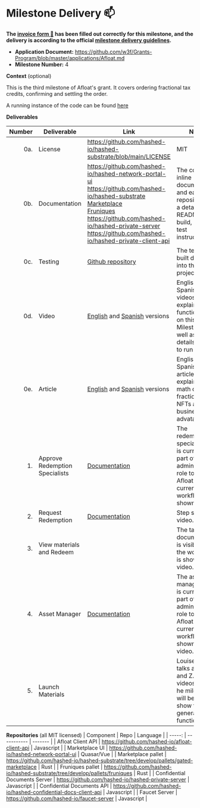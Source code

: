 <!-- @format -->

# Milestone Delivery :mailbox:

**The [invoice form :pencil:](https://docs.google.com/forms/d/e/1FAIpQLSfmNYaoCgrxyhzgoKQ0ynQvnNRoTmgApz9NrMp-hd8mhIiO0A/viewform) has been filled out correctly for this milestone, and the delivery is according to the official [milestone delivery guidelines](https://github.com/w3f/Grants-Program/blob/master/docs/milestone-deliverables-guidelines.md).**

- **Application Document:** https://github.com/w3f/Grants-Program/blob/master/applications/Afloat.md
- **Milestone Number:** 4

**Context** (optional)

This is the third milestone of Afloat's grant. It covers ordering fractional tax credits, confirming and settling the order.

A running instance of the code can be found [here](https://hashed-portal-dev.hashed.systems/login)

**Deliverables**

| Number | Deliverable            | Link                                                                                                                                                                                                                                                                                                                                                                                                                      | Notes                                                                                                               |
| -----: | ---------------------- | ------------------------------------------------------------------------------------------------------------------------------------------------------------------------------------------------------------------------------------------------------------------------------------------------------------------------------------------------------------------------------------------------------------------------- | ------------------------------------------------------------------------------------------------------------------- |
|    0a. | License                | https://github.com/hashed-io/hashed-substrate/blob/main/LICENSE                                                                                                                                                                                                                                                                                                                                                           | MIT                                                                                                                 |
|    0b. | Documentation          | https://github.com/hashed-io/hashed-network-portal-ui <br> https://github.com/hashed-io/hashed-substrate <br>[Marketplace](https://github.com/hashed-io/hashed-substrate/tree/main/pallets/gated-marketplace)<br> [Fruniques](https://github.com/hashed-io/hashed-substrate/tree/main/pallets/fruniques)<br> https://github.com/hashed-io/hashed-private-server <br> https://github.com/hashed-io/hashed-private-client-api | The code has inline documentation and each repository has a detailed README with build, run, and test instructions. |
|    0c. | Testing                | [Github repository](https://github.com/hashed-io/hashed-substrate/blob/main/pallets/gated-marketplace/src/tests.rs)                                                                                                                                                                                                                                                                                                       | The test is built directly into the Rust project                                                                    |
|    0d. | Video                  | [English](https://drive.google.com/file/d/1GGBJORWcM9S3wkxrPJSjD77PZl_qXuMm/view) and [Spanish](https://drive.google.com/file/d/1sFH-fcm8Mfa-2-boJ35egd8AWByZmo-9/view) versions                                                                                                                                                                                                            | English and Spanish videos explaining the functionality on this Milestone, as well as some details on how to run it.                                                                                                                 |
|    0e. | Article                | [English](https://docs.google.com/document/d/1ybvHORc4SpFpTbVw97emFKPJeSdYPSXjsHKYnZ33s6U/view) and [Spanish](https://docs.google.com/document/d/1OJFNv0E7u93ljTYEuss_X5Xtp3mB-rxJ7TQ1pKzzoLU/view) versions                                                                                                                                                                                      | English and Spanish articles explaining the math of the fractional NFTs and the business advatanges                                                                                                                 |
|     1. | Approve Redemption Specialists     | [Documentation](https://github.com/hashed-io/hashed-substrate/blob/develop/docs/pallets-review/gated-marketplace.md#approve-redemption-specialists) |The redemption specialist role is currently part of the administrator role to reflect Afloat's current workflow. Step shown in video|  
|     2. | Request Redemption                 | [Documentation](https://github.com/hashed-io/hashed-substrate/blob/develop/docs/pallets-review/gated-marketplace.md#request-redemption) | Step shown in video.|  
|     3. | View materials and Redeem          | |The tax credit documentation is visible and the workflow is shown in the video.|   
|     4. | Asset Manager	                    | [Documentation](https://github.com/hashed-io/hashed-substrate/blob/develop/docs/pallets-review/gated-marketplace.md#asset-manager) |The asset manager role is currently part of the administrator role to reflect Afloat's current workflow.  Step shown in video.|  
|     5. | Launch Materials	                  | | Louise had talks at X, Y and Z. The videos fromt he milestone will be used to show the general functionality|  



**Repositories**
(all MIT licensed)
| Component | Repo | Language |
| -----: | ----------- | ------- |
| Afloat Client API | https://github.com/hashed-io/afloat-client-api | Javascript |
| Marketplace UI | https://github.com/hashed-io/hashed-network-portal-ui | Quasar/Vue |
| Marketplace pallet | https://github.com/hashed-io/hashed-substrate/tree/develop/pallets/gated-marketplace | Rust |
| Fruniques pallet | https://github.com/hashed-io/hashed-substrate/tree/develop/pallets/fruniques | Rust |
| Confidential Documents Server | https://github.com/hashed-io/hashed-private-server | Javascript |
| Confidential Documents API | https://github.com/hashed-io/hashed-confidential-docs-client-api | Javascript |
| Faucet Server | https://github.com/hashed-io/faucet-server | Javascript |
